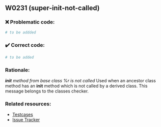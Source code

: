 ## W0231 (super-init-not-called)

### :x: Problematic code:

```python
# to be addded
```

### :heavy_check_mark: Correct code:

```python
# to be added
```

### Rationale:

 *__init__ method from base class %r is not called*
  Used when an ancestor class method has an __init__ method which is not called
  by a derived class. This message belongs to the classes checker.



### Related resources:

- [Testcases](#)
- [Issue Tracker](https://github.com/PyCQA/pylint/issues?q=is%3Aissue+%22super-init-not-called%22+OR+%22W0231%22)
